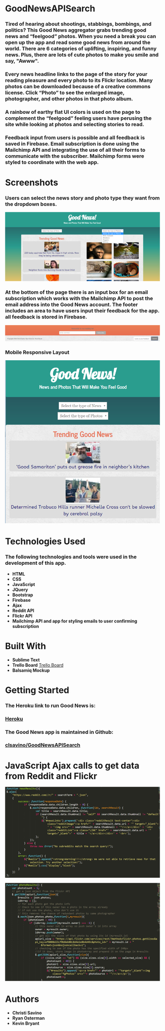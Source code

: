 # GoodNewsAPISearch

### Tired of hearing about shootings, stabbings, bombings, and politics? This Good News aggregator grabs trending good news and “feelgood” photos. When you need a break you can open up the app and read some good news from around the world. There are 6 categories of uplifting, inspiring, and funny news. Plus, there are lots of cute photos to make you smile and say, "Awww".

### Every news headline links to the page of the story for your reading pleasure and every photo to its Flickr location. Many photos can be downloaded because of a creative commons license. Click “Photo” to see the enlarged image, photographer, and other photos in that photo album.

### A rainbow of earthy flat UI colors is used on the page to complement the “feelgood” feeling users have perusing the site while looking at photos and selecting stories to read.

### Feedback input from users is possible and all feedback is saved in Firebase. Email subscription is done using the Mailchimp API and integrating the use of all their forms to communicate with the subscriber. Mailchimp forms were styled to coordinate with the web app. 

# Screenshots
### Users can select the news story and photo type they want from the dropdown boxes.
![Alt text](/assets/images/dropdown.PNG?raw=true "Photo of the opening page with a dropdown box opened")

### At the bottom of the page there is an input box for an email subscription which works with the Mailchimp API to post the email address into the Good News account. The footer includes an area to have users input their feedback for the app. all feedback is stored in Firebase.

![Alt text](/assets/images/footer.PNG?raw=true "Photo of the footer with email subscription and feedback input")

### Mobile Responsive Layout

![Alt text](/assets/images/mobileResponsive.PNG?raw=true "Photo showing mobile responsive design")

# Technologies Used
### The following technologies and tools were used in the development of this app.
* **HTML**
* **CSS**
* **JavaScript**
* **JQuery**
* **Bootstrap**
* **Firebase**
* **Ajax**
* **Reddit API** 
* **Flickr API** 
* **Mailchimp API and app for styling emails to user confirming subscription**

# Built With
* **Sublime Text**
* **Trello Board** [Trello Board](https://trello.com/b/PPM0Seds/good-news-api-search-project)
* **Balsamiq Mockup**

# Getting Started
### The Heroku link to run Good News is: 
### [Heroku](http://sheltered-beyond-53408.herokuapp.com)

### The Good News app is maintained in Github: 
### [clsavino/GoodNewsAPISearch](https://github.com/clsavino/GoodNewsAPISearch)

# JavaScript Ajax calls to get data from Reddit and Flickr
![Alt text](/assets/images/redditCode.PNG?raw=true "Photo of code snippet of JavaScript using an Ajax call to the Reddit API")

![Alt text](/assets/images/flickrcode.PNG?raw=true "Photo of code snipped of JavaScript using an Ajax call to the Flickr API")

# Authors
* **Christi Savino**
* **Ryan Osterman**
* **Kevin Bryant**

